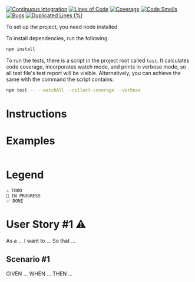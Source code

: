[![Continuous integration](https://github.com/braunjHun/MinesweeperExam/actions/workflows/ci.yml/badge.svg)](https://github.com/braunjHun/MinesweeperExam/actions/workflows/ci.yml)
[![Lines of Code](https://sonarcloud.io/api/project_badges/measure?project=braunjHun_MinesweeperExam&metric=ncloc)](https://sonarcloud.io/summary/new_code?id=braunjHun_MinesweeperExam)
[![Coverage](https://sonarcloud.io/api/project_badges/measure?project=braunjHun_MinesweeperExam&metric=coverage)](https://sonarcloud.io/summary/new_code?id=braunjHun_MinesweeperExam)
[![Code Smells](https://sonarcloud.io/api/project_badges/measure?project=braunjHun_MinesweeperExam&metric=code_smells)](https://sonarcloud.io/summary/new_code?id=braunjHun_MinesweeperExam)
[![Bugs](https://sonarcloud.io/api/project_badges/measure?project=braunjHun_MinesweeperExam&metric=bugs)](https://sonarcloud.io/summary/new_code?id=braunjHun_MinesweeperExam)
[![Duplicated Lines (%)](https://sonarcloud.io/api/project_badges/measure?project=braunjHun_MinesweeperExam&metric=duplicated_lines_density)](https://sonarcloud.io/summary/new_code?id=braunjHun_MinesweeperExam)

To set up the project, you need node installed.

To install dependencies, run the following:

```sh
npm install
```

To run the tests, there is a script in the project root called `test`. It calculates code coverage, incorporates
watch mode, and prints in verbose mode, so all test file's test report will be visible. Alternatively, you
can achieve the same with the command the script contains:

```sh
npm test -- --watchAll --collect-coverage --verbose
```

# Instructions

# Examples
``` javascript

```



# Legend
    ⚠ TODO
    🚧 IN PROGRESS
    ✅ DONE

# User Story #1 ⚠
As a ...
I want to ...
So that ...


## Scenario #1
  GIVEN ...
  WHEN ...
  THEN ...


